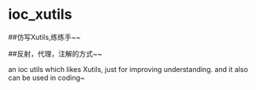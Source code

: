# ioc_xutils

##仿写Xutils,练练手~~

##反射，代理，注解的方式~~

an ioc utils which likes Xutils, just for improving understanding. and it  also can be used in coding~
